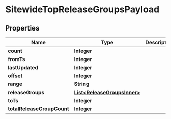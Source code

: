 

# SitewideTopReleaseGroupsPayload


## Properties

| Name | Type | Description | Notes |
|------------ | ------------- | ------------- | -------------|
|**count** | **Integer** |  |  |
|**fromTs** | **Integer** |  |  |
|**lastUpdated** | **Integer** |  |  |
|**offset** | **Integer** |  |  |
|**range** | **String** |  |  |
|**releaseGroups** | [**List&lt;ReleaseGroupsInner&gt;**](ReleaseGroupsInner.md) |  |  |
|**toTs** | **Integer** |  |  |
|**totalReleaseGroupCount** | **Integer** |  |  |



